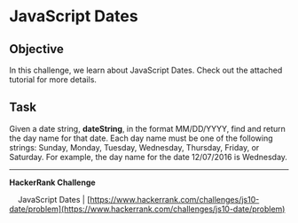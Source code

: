 # JavaScript Dates

## Objective

In this challenge, we learn about JavaScript Dates. Check out the attached tutorial for more details.

## Task

Given a date string, **dateString**, in the format MM/DD/YYYY, find and return the day name for that date. Each day name must be one of the following strings: Sunday, Monday, Tuesday, Wednesday, Thursday, Friday, or Saturday. For example, the day name for the date 12/07/2016 is Wednesday.

---

**HackerRank Challenge** &#10;

&nbsp;&nbsp;&nbsp;&nbsp;JavaScript Dates | [https://www.hackerrank.com/challenges/js10-date/problem](https://www.hackerrank.com/challenges/js10-date/problem)
